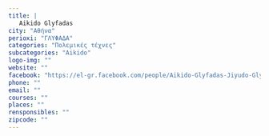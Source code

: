 ```yaml
---
title: |
   Aikido Glyfadas
city: "Αθήνα"
perioxi: "ΓΛΥΦΑΔΑ"
categories: "Πολεμικές τέχνες"
subcategories: "Aikido"
logo-img: ""
website: ""
facebook: "https://el-gr.facebook.com/people/Aikido-Glyfadas-Jiyudo-Glyfada/100008894490086"
phone: ""
email: ""
courses: ""
places: ""
rensponsibles: ""
zipcode: ""
---
```




